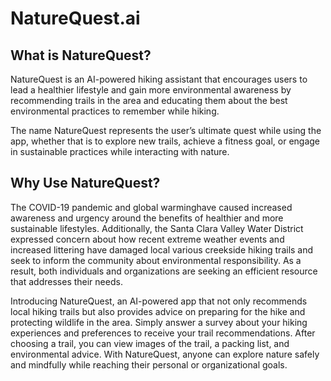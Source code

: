 # NatureQuest.ai
## What is NatureQuest?
NatureQuest is an AI-powered hiking assistant that encourages users to lead a healthier lifestyle and gain more environmental awareness by recommending trails in the area and educating them about the best environmental practices to remember while hiking.

The name NatureQuest represents the user’s ultimate quest while using the app, whether that is to explore new trails, achieve a fitness goal, or engage in sustainable practices while interacting with nature.


## Why Use NatureQuest?
The COVID-19 pandemic and global warminghave caused increased awareness and urgency around the benefits of healthier and more sustainable lifestyles.  Additionally, the Santa Clara Valley Water District expressed concern about how recent extreme weather events and increased littering have damaged local various creekside hiking trails and seek to inform the community about environmental responsibility.  As a result, both individuals and organizations are seeking an efficient resource that addresses their needs.

Introducing NatureQuest, an AI-powered app that not only recommends local hiking trails but also provides advice on preparing for the hike and protecting wildlife in the area.  Simply answer a survey about your hiking experiences and preferences to receive your trail recommendations.  After choosing a trail, you can view images of the trail, a packing list, and environmental advice.  With NatureQuest, anyone can explore nature safely and mindfully while reaching their personal or organizational goals.

